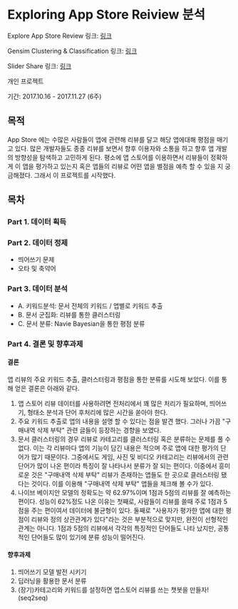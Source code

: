 # Exploring App Store Reiview 분석

Explore App Store Review 링크: [링크](https://nbviewer.jupyter.org/github/simonjisu/app_store_reviews_analysis/blob/master/Exploring_App_Store_Reviews.ipynb)

Gensim Clustering & Classification 링크: [링크](https://nbviewer.jupyter.org/github/simonjisu/app_store_reviews_analysis/blob/master/Gensim_Clustering%26Classification.ipynb)

Slider Share 링크: [링크](https://www.slideshare.net/JisooJang/exploring-app-store-reviewsv2)

개인 프로젝트

기간: 2017.10.16 - 2017.11.27 (6주)

## 목적
App Store 에는 수많은 사람들이 앱에 관련해 리뷰를 달고 해당 앱에대해 평점을 매기고 있다. 많은 개발자들도 종종 리뷰를 보면서 향후 이용자와 소통을 하고 향후 앱 개발의 방향성을 탐색하고 고민하게 된다. 평소에 앱 스토어를 이용하면서 리뷰들이 정확하게 이 앱을 평가하고 있는지 혹은 앱들의 리뷰로 어떤 앱을 별점을 예측 할 수 있을 지 궁금해졌다. 그래서 이 프로젝트를 시작했다.

## 목차
### Part 1. 데이터 획득

### Part 2. 데이터 정제
* 띄어쓰기 문제
* 오타 및 축약어
### Part 3. 데이터 분석
* A. 키워드분석: 문서 전체의 키워드 / 앱별로 키워드 추출
* B. 문서 군집화: 리뷰를 통한 클러스터링
* C. 문서 분류: Navie Bayesian을 통한 평점 분류
### Part 4. 결론 및 향후과제
#### 결론
앱 리뷰의 주요 키워드 추출, 클러스터링과 평점을 통한 분류를 시도해 보았다. 이를 통해 얻은 결론은 아래와 같다. 
1. 앱 스토어 리뷰 데이터를 사용하려면 전처리에서 꽤 많은 처리가 필요하며, 띄어쓰기, 형태소 분석과 단어 후처리에 많은 시간을 쏟아야 한다. 
2. 주요 키워드 추출로 앱의 내용을 설명 할 수 있다는 점을 발견 했다. 그러나 가끔 "구매내역 삭제 부탁" 관련 글들이 등장하는 경향을 보였다. 
3. 문서 클러스터링의 경우 리뷰로 카테고리를 클러스터링 혹은 분류하는 문제를 풀 수 없다. 이는 각 리뷰마다 앱의 기능이 담긴 내용은  적으며 주로 앱에 대한 평가의 단어가 많기 때문이다. 그중에서도 게임, 사진 및 비디오 카테고리는 리뷰에서의 관련 단어가 많이 나온 편이라 특징이 잘 나타나서 분류가 잘 되는 편이다. 이중에서 흥미로운 것은 "구매내역 삭제 부탁" 리뷰가 존재하는 앱들도 한 곳으로 클러스터링 됐다는 것이다. 이를 이용해 "구매내역 삭제 부탁" 앱들을 체크해 볼 수가 있다.
4. 나이브 베이지안 모델의 정확도는 약 62.97%이며 1점과 5점의 리뷰를 잘 예측하는 편이다. 성능이 62%정도 나온 이유는 첫째로, 사람들이 리뷰를 쓸때 주로 1점과 5점을 주는 편이여서 데이터에 불균형이 있다. 둘째로 "사용자가 평가한 앱에 대한 평점이 리뷰와 정의 상관관계가 있다"라는 것은 부분적으로 맞지만, 완전이 선형적인 관계는 아니다. 1점과 5점의 리뷰에서 각각의 특징적인 단어들도 나타 났지만, 공통적인 단어들도 많이 있기에 분류 성능이 떨어진다.
#### 향후과제
1. 띄어쓰기 모델 발전 시키기
2. 딥러닝을 활용한 문서 분류
3. (장기)카테고리와 키워드를 설정하면 앱스토어 리뷰를 쓰는 챗봇을 만들자! (seq2seq)

